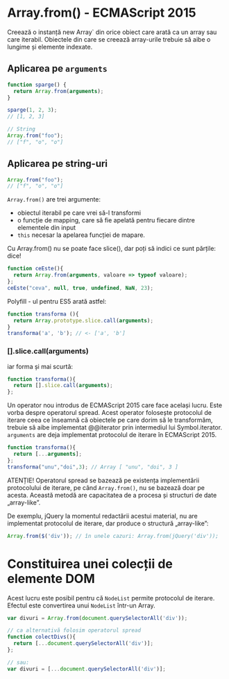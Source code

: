 # Array.from() - ECMAScript 2015

Creează o instanță new Array` din orice obiect care arată ca un array sau care iterabil.
Obiectele din care se creează array-urile trebuie să aibe o lungime și elemente indexate.

## Aplicarea pe `arguments`

```js
function sparge() {
  return Array.from(arguments);
}

sparge(1, 2, 3);
// [1, 2, 3]

// String
Array.from("foo");
// ["f", "o", "o"]
```

## Aplicarea pe string-uri

```js
Array.from("foo");
// ["f", "o", "o"]
```

`Array.from()` are trei argumente:

- obiectul iterabil pe care vrei să-l transformi
- o funcție de mapping, care să fie apelată pentru fiecare dintre elementele din input
- `this` necesar la apelarea funcției de mapare.

Cu Array.from() nu se poate face slice(), dar poți să indici ce sunt părțile: dice!

```js
function ceEste(){
  return Array.from(arguments, valoare => typeof valoare);
};
ceEste("ceva", null, true, undefined, NaN, 23);
```

Polyfill - ul pentru ES5 arată astfel:

```js
function transforma (){
  return Array.prototype.slice.call(arguments);
}
transforma('a', 'b'); // <- ['a', 'b']
```

###  [].slice.call(arguments)

iar forma și mai scurtă:

```js
function transforma(){
  return [].slice.call(arguments);
};
```

Un operator nou introdus de ECMAScript 2015 care face același lucru. Este vorba despre operatorul spread. Acest operator folosește protocolul de iterare ceea ce înseamnă că obiectele pe care dorim să le transformăm, trebuie să aibe implementat @@iterator prin intermediul lui Symbol.iterator. `arguments` are deja implementat protocolul de iterare în ECMAScript 2015.

```js
function transforma(){
  return [...arguments];
};
transforma("unu","doi",3); // Array [ "unu", "doi", 3 ]
```

ATENȚIE! Operatorul spread se bazează pe existența implementării protocolului de iterare, pe când `Array.from()`, nu se bazează doar pe acesta. Această metodă are capacitatea de a procesa și structuri de date „array-like”.

De exemplu, jQuery la momentul redactării acestui material, nu are implementat protocolul de iterare, dar produce o structură „array-like”:

```js
Array.from($('div')); // în unele cazuri: Array.from(jQuery('div'));
```
# Constituirea unei colecții de elemente DOM

Acest lucru este posibil pentru că `NodeList` permite protocolul de iterare. Efectul este convertirea unui `NodeList` într-un Array.

```js
var divuri = Array.from(document.querySelectorAll('div'));

// ca alternativă folosim operatorul spread
function colectDivs(){
  return [...document.querySelectorAll('div')];
};

// sau:
var divuri = [...document.querySelectorAll('div')];
```
